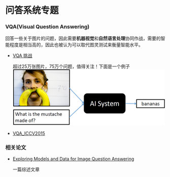 # 问答系统专题

### VQA(Visual Question Answering)
回答一些关于图片的问题，因此需要**机器视觉**和**自然语言处理**协同作战，需要的智能程度是相当高的，因此也被认为可以取代图灵测试来衡量智能水平。

- [VQA 挑战](http://www.visualqa.org/)

    超过25万张图片，75万个问题，值得关注！下面是一个例子
    ![图片问答示例](../images/vqachallenge.png)
- [VQA_ICCV2015](http://www.visualqa.org/VQA_ICCV2015.pdf)


### 相关论文

- [Exploring Models and Data for Image Question Answering](http://arxiv.org/abs/1505.02074)

    一篇综述文章
